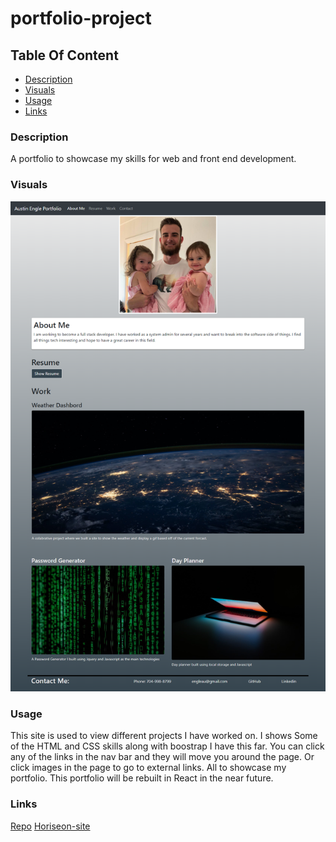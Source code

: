 # portfolio-project

## Table Of Content

- [Description](#Description)
- [Visuals](#Visuals)
- [Usage](#Usage)
- [Links](#Links)

### Description

A portfolio to showcase my skills for web and front end development. 

### Visuals

![Screenshot of Site](assets\images\Portfolio.png)

### Usage

This site is used to view different projects I have worked on. I shows Some of the HTML and CSS skills along with boostrap I have this far. You can click any of the links in the nav bar and they will move you around the page. Or click images in the page to go to external links. All to showcase my portfolio. This portfolio will be rebuilt in React in the near future.

### Links

[Repo](https://github.com/FatherWolf/portfolio-project)
[Horiseon-site](https://fatherwolf.github.io/portfolio-project/)
